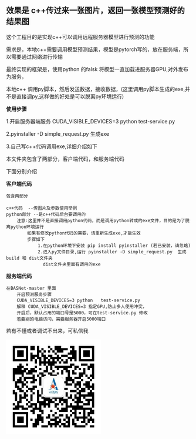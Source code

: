 ## 效果是 c++传过来一张图片，返回一张模型预测好的结果图
这个工程目的是实现c++可以调用远程服务器模型进行预测的功能

需求是，本地c++需要调用模型预测结果，模型是pytorch写的，放在服务端，所以需要通过网络进行传输

最终实现的框架是，使用python 的falsk 将模型一直加载进服务器GPU,对外发布为服务，

本地c++ 调用py脚本，然后发送数据，接收数据，(这里调用py脚本生成的exe,并不是直接调py,这样做的好处是可以脱离py环境运行)

**使用步骤**

1.开启服务器端服务 CUDA_VISIBLE_DEVICES=3 python test-service.py

2.pyinstaller -D simple_request.py 生成exe

3.自己写c++代码调用exe,详细介绍如下

本文件夹包含了两部分，客户端代码，和服务端代码

下面分别介绍

**客户端代码**

	包含两部分

	c++代码  --传图片及参数使用举例
	python部分 --是c++代码后台要调用的
		注意:这里并不是直接调用python代码，而是调用python转成的exe文件，目的是为了脱离python环境运行
			如果有修改python代码的需要，请重新生成exe,才能生效
			步骤如下
				1.在python环境下安装 pip install pyinstaller (若已安装，请忽略)
				2.进入py文件目录,运行 pyinstaller -D simple_request.py  生成build 和 dist文件夹
				  dist文件夹里面有调用的exe


**服务端代码**

	在BASNet-master 里面
		开启预测服务步骤
		CUDA_VISIBLE_DEVICES=3 python	test-service.py
		解释 CUDA_VISIBLE_DEVICES=3 指定GPU,防止多人使用冲突，
		开启后，默认占用的端口号是5000，可在test-service.py 修改
		若要别的电脑访问，需要服务器开启5000端口
若有不懂或者调试不出来，可私信我

![关注我](./image/AI浅析二维码.jpg)
